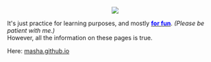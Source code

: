 <p align="center" style="text-align: center;"><a href="https://masha.github.io" target="blank"><img src="/blob/main/readme_Img.PNG?raw=true" /></a></p>

<p>It's just practice for learning purposes, and mostly <u><span style="color:blue;"><strong>for fun</strong></span></u>. <i>(Please be patient with me.)</i><br/>
However, all the information on these pages is true. </p>

Here: <a href="https://masha.github.io" target="blank">masha.github.io</a>
